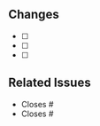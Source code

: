 ## Changes
<!-- Summary of changes included in this PR -->
- [ ]
- [ ]
- [ ]

## Related Issues
<!-- List any related/impacted issues -->
- Closes #
- Closes #

